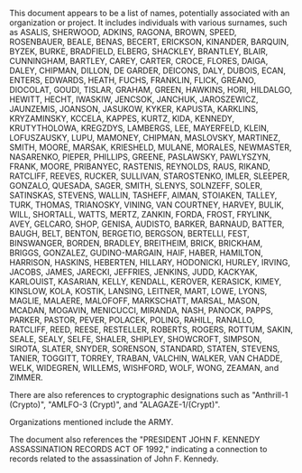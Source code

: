 This document appears to be a list of names, potentially associated with an organization or project. It includes individuals with various surnames, such as ASALIS, SHERWOOD, ADKINS, RAGONA, BROWN, SPEED, ROSENBAUER, BEALE, BENAS, BECERT, ERICKSON, KINANDER, BARQUIN, BYZEK, BURKE, BRADFIELD, ELBERG, SHACKLEY, BRANTLEY, BLAIR, CUNNINGHAM, BARTLEY, CAREY, CARTER, CROCE, FLORES, DAIGA, DALEY, CHIPMAN, DILLON, DE GARDER, DEICONS, DALY, DUBOIS, ECAN, ENTERS, EDWARDS, HEATH, FUCHS, FRANKLIN, FLICK, GREANO, DIOCOLAT, GOUDI, TISLAR, GRAHAM, GREEN, HAWKINS, HORI, HILDALGO, HEWITT, HECHT, IWASKIW, JENCSOK, JANCHUK, JAROSZEWICZ, JAUNZEMIS, JOANSON, JASUKOW, KYKER, KAPUSTA, KARKLINS, KRYZAMINSKY, KCCELA, KAPPES, KURTZ, KIDA, KENNEDY, KRUTYTHOLOWA, KREGZDYS, LAMBERGS, LEE, MAYERFELD, KLEIN, LOFUSZAUSKY, LUPU, MAMONEY, CHIPMAN, MASLOVSKY, MARTINEZ, SMITH, MOORE, MARSAK, KRIESHELD, MULANE, MORALES, NEWMASTER, NASARENKO, PIEPER, PHILLIPS, GREENE, PASLAWSKY, PAWLYSZYN, FRANK, MOORE, PRIBANYEC, RASTENIS, REYNOLDS, RAUS, RIKAND, RATCLIFF, REEVES, RUCKER, SULLIVAN, STAROSTENKO, IMLER, SLEEPER, GONZALO, QUESADA, SAGER, SMITH, SLENYS, SOLNZEFF, SOLER, SATINSKAS, STEVENS, WALLIN, TASHEFF, AIMAN, STOIAKEN, TALLEY, TURK, THOMAS, TRIANOSKY, VINING, VAN COURTNEY, HARVEY, BULIK, WILL, SHORTALL, WATTS, MERTZ, ZANKIN, FORDA, FROST, FRYLINK, AVEY, GELCARO, SHOP, GENISA, AUDISTO, BARKER, BARNAUD, BATTER, BAUGH, BELT, BENTON, BERGETIO, BERGSON, BERTELLI, FEST, BINSWANGER, BORDEN, BRADLEY, BREITHEIM, BRICK, BRICKHAM, BRIGGS, GONZALEZ, GUDINO-MARGAIN, HAIF, HABER, HAMILTON, HARRISON, HASKINS, HEBERTEN, HILLARY, HODONICKI, HURLEY, IRVING, JACOBS, JAMES, JARECKI, JEFFRIES, JENKINS, JUDD, KACKYAK, KARLOUIST, KASARIAN, KELLY, KENDALL, KEROVER, KERASICK, KIMEY, KINSLOW, KOLA, KOSTIK, LANSING, LEITNER, MART, LOWE, LYONS, MAGLIE, MALAERE, MALOFOFF, MARKSCHATT, MARSAL, MASON, MCADAN, MOGAVIN, MENICUCCI, MIRANDA, NASH, PANOCK, PAPPS, PARKER, PASTOR, PEVER, POLACEK, POLING, RAHILL, RANALLO, RATCLIFF, REED, REESE, RESTELLER, ROBERTS, ROGERS, ROTTUM, SAKIN, SEALE, SEALY, SELFE, SHALER, SHIPLEY, SHOWCROFT, SIMPSON, SIROTA, SLATER, SNYDER, SORENSON, STANDARD, STATEN, STEVENS, TANIER, TOGGITT, TORREY, TRABAN, VALCHIN, WALKER, VAN CHADDE, WELK, WIDEGREN, WILLEMS, WISHFORD, WOLF, WONG, ZEAMAN, and ZIMMER.

There are also references to cryptographic designations such as "Anthrill-1 (Crypto)", "AMLFO-3 (Crypt)", and "ALAGAZE-1/(Crypt)".

Organizations mentioned include the ARMY.

The document also references the "PRESIDENT JOHN F. KENNEDY ASSASSINATION RECORDS ACT OF 1992," indicating a connection to records related to the assassination of John F. Kennedy.
